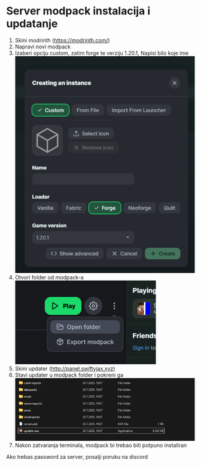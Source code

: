 # Server modpack instalacija i updatanje

1. Skini modrinth (https://modrinth.com/)  
2. Napravi novi modpack  
3. Izaberi opciju custom, zatim forge te verziju 1.20.1, Napisi bilo koje ime  
![alt text](tutorial/createmodpack.png)  
4. Otvori folder od modpack-a  
![alt text](tutorial/openfolder.png)  
5. Skini updater (http://panel.swiftyjax.xyz)  
6. Stavi updater u modpack folder i pokreni ga  
![alt text](tutorial/folder.png)  
7. Nakon zatvaranja terminala, modpack bi trebao biti potpuno instaliran  

Ako trebas password za server, posalji poruku na discord

